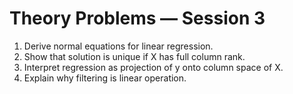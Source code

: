 # Theory Problems — Session 3

1. Derive normal equations for linear regression.
2. Show that solution is unique if X has full column rank.
3. Interpret regression as projection of y onto column space of X.
4. Explain why filtering is linear operation.